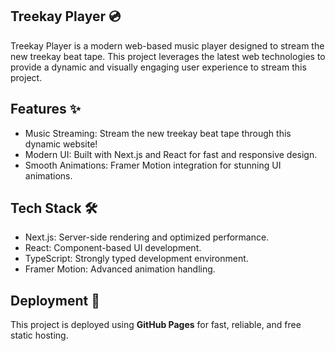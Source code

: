## Treekay Player 💿
Treekay Player is a modern web-based music player designed to stream the new treekay beat tape. This project leverages the latest web technologies to provide a dynamic and visually engaging user experience to stream this project.

## Features ✨

- Music Streaming: Stream the new treekay beat tape through this dynamic website!
- Modern UI: Built with Next.js and React for fast and responsive design.
- Smooth Animations: Framer Motion integration for stunning UI animations.

## Tech Stack 🛠

- Next.js: Server-side rendering and optimized performance.
- React: Component-based UI development.
- TypeScript: Strongly typed development environment.
- Framer Motion: Advanced animation handling.

## Deployment 🚀
This project is deployed using **GitHub Pages** for fast, reliable, and free static hosting.
